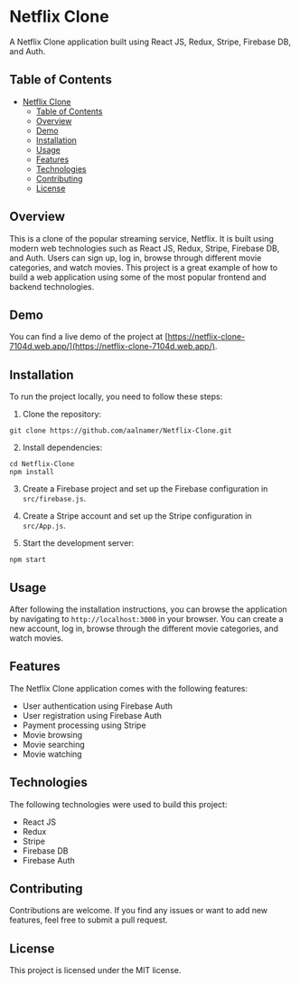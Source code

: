 # Netflix Clone

A Netflix Clone application built using React JS, Redux, Stripe, Firebase DB, and Auth.

## Table of Contents

- [Netflix Clone](#netflix-clone)
  - [Table of Contents](#table-of-contents)
  - [Overview](#overview)
  - [Demo](#demo)
  - [Installation](#installation)
  - [Usage](#usage)
  - [Features](#features)
  - [Technologies](#technologies)
  - [Contributing](#contributing)
  - [License](#license)

## Overview

This is a clone of the popular streaming service, Netflix. It is built using modern web technologies such as React JS, Redux, Stripe, Firebase DB, and Auth. Users can sign up, log in, browse through different movie categories, and watch movies. This project is a great example of how to build a web application using some of the most popular frontend and backend technologies.

## Demo

You can find a live demo of the project at [https://netflix-clone-7104d.web.app/](https://netflix-clone-7104d.web.app/).

## Installation

To run the project locally, you need to follow these steps:

1. Clone the repository:

```
git clone https://github.com/aalnamer/Netflix-Clone.git
```

2. Install dependencies:

```
cd Netflix-Clone
npm install
```

3. Create a Firebase project and set up the Firebase configuration in `src/firebase.js`.

4. Create a Stripe account and set up the Stripe configuration in `src/App.js`.

5. Start the development server:

```
npm start
```

## Usage

After following the installation instructions, you can browse the application by navigating to `http://localhost:3000` in your browser. You can create a new account, log in, browse through the different movie categories, and watch movies.

## Features

The Netflix Clone application comes with the following features:

- User authentication using Firebase Auth
- User registration using Firebase Auth
- Payment processing using Stripe
- Movie browsing
- Movie searching
- Movie watching

## Technologies

The following technologies were used to build this project:

- React JS
- Redux
- Stripe
- Firebase DB
- Firebase Auth

## Contributing

Contributions are welcome. If you find any issues or want to add new features, feel free to submit a pull request.

## License

This project is licensed under the MIT license.
